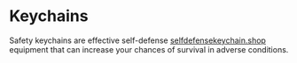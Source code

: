# Keychains
Safety keychains are effective self-defense <a href="https://selfdefensekeychain.shop/">selfdefensekeychain.shop</a> equipment that can increase your chances of survival in adverse conditions.
